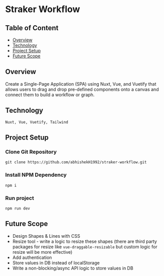
# Straker Workflow

## Table of Content
- [Overview](#overview)
- [Technology](#technology)
- [Project Setup](#project-setup)
- [Future Scope](#future-scope)

## Overview
Create a Single-Page Application (SPA) using Nuxt, Vue, and Vuetify that allows users to drag and drop pre-defined components onto a canvas and connect them to build a workflow or graph.

## Technology
```Nuxt, Vue, Vuetify, Tailwind```

## Project Setup
### Clone Git Repository
```
git clone https://github.com/abhishekH1992/straker-workflow.git
```
### Install NPM Dependency
```
npm i
```
### Run project
```
npm run dev
```

## Future Scope
- Design Shapes & Lines with CSS
- Resize tool - write a logic to resize these shapes (there are third party packages for resize like `vue-draggable-resizable` but custom logic for resize will be more effective)
- Add authentication
- Store values in DB instead of localStorage
- Write a non-blocking/async API logic to store values in DB